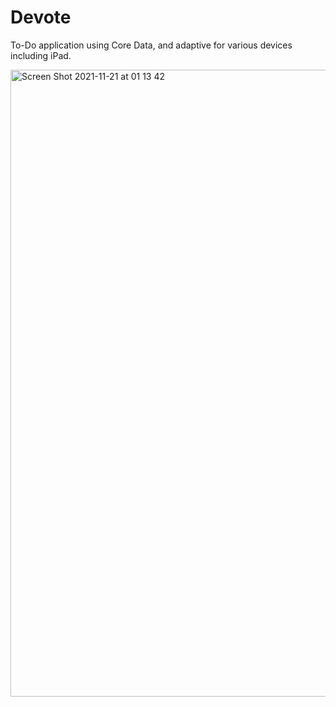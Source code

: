 # Devote
To-Do application using Core Data, and adaptive for various devices including iPad.

<img width="1003" alt="Screen Shot 2021-11-21 at 01 13 42" src="https://user-images.githubusercontent.com/61043918/149515644-65dcb75f-3395-4c14-ba96-572c7c8b3ad4.png">
